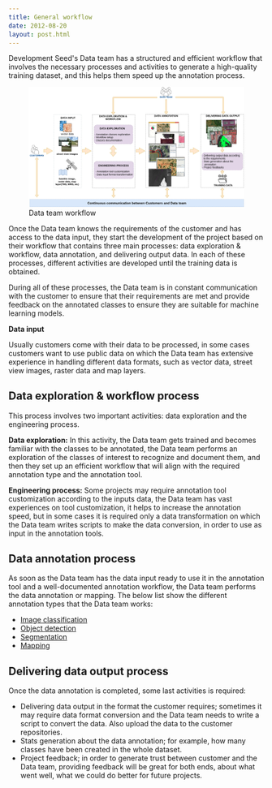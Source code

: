 ```yaml
---
title: General workflow
date: 2012-08-20
layout: post.html
---
```


Development Seed's Data team has a structured and efficient workflow that involves the necessary processes and activities to generate a high-quality training dataset, and this helps them speed up the annotation process.

<figure class="align-center">
 <img src="/assets/images/data_team_workflow.jpg"/>
 <figcaption>Data team workflow</figcaption>
</figure>
 
Once the Data team knows the requirements of the customer and has access to the data input, they start the development of the project based on their workflow that contains three main processes: data exploration & workflow, data annotation, and delivering output data. In each of these processes, different activities are developed until the training data is obtained.
 
During all of these processes, the Data team is in constant communication with the customer to ensure that their requirements are met and provide feedback on the annotated classes to ensure they are suitable for machine learning models.
 
**Data input**
 
Usually customers come with their data to be processed, in some cases customers want to use public data on which the Data team has extensive experience in handling different data formats, such as vector data, street view images, raster data and map layers.
 
## Data exploration & workflow process
 
This process involves two important activities: data exploration and the engineering process.
 
**Data exploration:**
In this activity, the Data team gets trained and becomes familiar with the classes to be annotated, the Data team performs an exploration of the classes of interest to recognize and document them, and then they set up an efficient workflow that will align with the required annotation type and the annotation tool.
 
**Engineering process:**
Some projects may require annotation tool customization according to the inputs data, the Data team has vast experiences on tool customization, it helps to increase the annotation speed, but in some cases it is required only a data transformation on which the Data team writes scripts to make the data conversion, in order to use as input in the annotation tools.
 
## Data annotation process
 
As soon as the Data team has the data input ready to use it in the annotation tool and a well-documented annotation workflow, the Data team performs the data annotation or mapping. The below list show the different annotation types that the Data team works:
 
- [Image classification](/../annotation-type/image-classification/)
- [Object detection](/../annotation-type/object-detection/)
- [Segmentation](/../annotation-type/segmentation/)
- [Mapping](/../mapping/mapping/)
 
## Delivering data output process
 
Once the data annotation is completed, some last activities is required:
 
- Delivering data output in the format the customer requires; sometimes it may require data format conversion and the Data team needs to write a script to convert the data. Also upload the data to the customer repositories.
- Stats generation about the data annotation; for example, how many classes have been created in the whole dataset.
- Project feedback; in order to generate trust between customer and the Data team, providing feedback will be great for both ends, about what went well, what we could do better for future projects.
